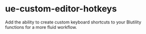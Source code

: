 # ue-custom-editor-hotkeys
Add the ability to create custom keyboard shortcuts to your Blutility functions for a more fluid workflow.
